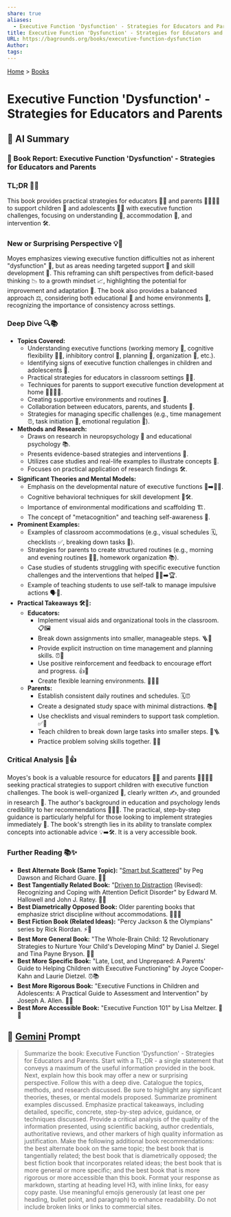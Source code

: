 ```yaml
---
share: true
aliases:
  - Executive Function 'Dysfunction' - Strategies for Educators and Parents
title: Executive Function 'Dysfunction' - Strategies for Educators and Parents
URL: https://bagrounds.org/books/executive-function-dysfunction
Author: 
tags: 
---
```

[Home](../index.md) > [Books](./index.md)  
# Executive Function 'Dysfunction' - Strategies for Educators and Parents  
## 🤖 AI Summary  
### 📖 Book Report: Executive Function 'Dysfunction' - Strategies for Educators and Parents  
### TL;DR 🎯✨  
This book provides practical strategies for educators 🧑‍🏫 and parents 👨‍👩‍👧‍👦 to support children 🧒 and adolescents 🧑‍🦱 with executive function challenges, focusing on understanding 🧠, accommodation 🤝, and intervention 🛠️.  
  
### New or Surprising Perspective 💡🌟  
Moyes emphasizes viewing executive function difficulties not as inherent "dysfunction" 🚫, but as areas needing targeted support 💖 and skill development 🌱. This reframing can shift perspectives from deficit-based thinking 📉 to a growth mindset 📈, highlighting the potential for improvement and adaptation 🔄. The book also provides a balanced approach ⚖️, considering both educational 🏫 and home environments 🏡, recognizing the importance of consistency across settings.  
  
### Deep Dive 🔍📚  
* **Topics Covered:**  
    * Understanding executive functions (working memory 🧠, cognitive flexibility 🤸‍♀️, inhibitory control 🛑, planning 📝, organization 📂, etc.).  
    * Identifying signs of executive function challenges in children and adolescents 🧐.  
    * Practical strategies for educators in classroom settings 🧑‍🏫.  
    * Techniques for parents to support executive function development at home 👨‍👩‍👧‍👦.  
    * Creating supportive environments and routines 🌈.  
    * Collaboration between educators, parents, and students 🤝.  
    * Strategies for managing specific challenges (e.g., time management ⏰, task initiation 🚀, emotional regulation 🧘).  
* **Methods and Research:**  
    * Draws on research in neuropsychology 🧠 and educational psychology 📚.  
    * Presents evidence-based strategies and interventions 🔬.  
    * Utilizes case studies and real-life examples to illustrate concepts 📖.  
    * Focuses on practical application of research findings 🛠️.  
* **Significant Theories and Mental Models:**  
    * Emphasis on the developmental nature of executive functions 👶➡️🧑‍🦱.  
    * Cognitive behavioral techniques for skill development 🧠🛠️.  
    * Importance of environmental modifications and scaffolding 🏗️.  
    * The concept of "metacognition" and teaching self-awareness 🧘.  
* **Prominent Examples:**  
    * Examples of classroom accommodations (e.g., visual schedules 🗓️, checklists ✅, breaking down tasks 🧩).  
    * Strategies for parents to create structured routines (e.g., morning and evening routines 🌅🌃, homework organization 📚).  
    * Case studies of students struggling with specific executive function challenges and the interventions that helped 🧑‍🎓➡️🏆.  
    * Example of teaching students to use self-talk to manage impulsive actions 🗣️🛑.  
* **Practical Takeaways 🛠️🌟:**  
    * **Educators:**  
        * Implement visual aids and organizational tools in the classroom. 📋🖼️  
        * Break down assignments into smaller, manageable steps. 🪜🧩  
        * Provide explicit instruction on time management and planning skills. ⏰📝  
        * Use positive reinforcement and feedback to encourage effort and progress. 👍👏  
        * Create flexible learning environments. 🧮🤸‍♀️  
    * **Parents:**  
        * Establish consistent daily routines and schedules. 🗓️⏰  
        * Create a designated study space with minimal distractions. 📚🤫  
        * Use checklists and visual reminders to support task completion. ✅👀  
        * Teach children to break down large tasks into smaller steps. 🧩🪜  
        * Practice problem solving skills together. 🤝🧠  
  
### Critical Analysis 🧐👍  
Moyes's book is a valuable resource for educators 🧑‍🏫 and parents 👨‍👩‍👧‍👦 seeking practical strategies to support children with executive function challenges. The book is well-organized 📂, clearly written ✍️, and grounded in research 🔬. The author's background in education and psychology lends credibility to her recommendations 👩‍🏫🧠. The practical, step-by-step guidance is particularly helpful for those looking to implement strategies immediately 🚀. The book's strength lies in its ability to translate complex concepts into actionable advice 💡➡️🛠️. It is a very accessible book.  
  
### Further Reading 📚✨  
* **Best Alternate Book (Same Topic):** "[Smart but Scattered](./smart-but-scattered.md)" by Peg Dawson and Richard Guare. 🧠🧩  
* **Best Tangentially Related Book:** "[Driven to Distraction](./driven-to-distraction.md) (Revised): Recognizing and Coping with Attention Deficit Disorder" by Edward M. Hallowell and John J. Ratey. 🤯🧠  
* **Best Diametrically Opposed Book:** Older parenting books that emphasize strict discipline without accommodations. 📏🚫🤝  
* **Best Fiction Book (Related Ideas):** "Percy Jackson & the Olympians" series by Rick Riordan. ⚡📖  
* **Best More General Book:** "The Whole-Brain Child: 12 Revolutionary Strategies to Nurture Your Child's Developing Mind" by Daniel J. Siegel and Tina Payne Bryson. 🧠👶  
* **Best More Specific Book:** "Late, Lost, and Unprepared: A Parents' Guide to Helping Children with Executive Functioning" by Joyce Cooper-Kahn and Laurie Dietzel. ⏰📚  
* **Best More Rigorous Book:** "Executive Functions in Children and Adolescents: A Practical Guide to Assessment and Intervention" by Joseph A. Allen. 🔬🧠  
* **Best More Accessible Book:** "Executive Function 101" by Lisa Meltzer. 📖💡  
  
## 💬 [Gemini](https://gemini.google.com) Prompt  
> Summarize the book: Executive Function 'Dysfunction' - Strategies for Educators and Parents. Start with a TL;DR - a single statement that conveys a maximum of the useful information provided in the book. Next, explain how this book may offer a new or surprising perspective. Follow this with a deep dive. Catalogue the topics, methods, and research discussed. Be sure to highlight any significant theories, theses, or mental models proposed. Summarize prominent examples discussed. Emphasize practical takeaways, including detailed, specific, concrete, step-by-step advice, guidance, or techniques discussed. Provide a critical analysis of the quality of the information presented, using scientific backing, author credentials, authoritative reviews, and other markers of high quality information as justification. Make the following additional book recommendations: the best alternate book on the same topic; the best book that is tangentially related; the best book that is diametrically opposed; the best fiction book that incorporates related ideas; the best book that is more general or more specific; and the best book that is more rigorous or more accessible than this book. Format your response as markdown, starting at heading level H3, with inline links, for easy copy paste. Use meaningful emojis generously (at least one per heading, bullet point, and paragraph) to enhance readability. Do not include broken links or links to commercial sites.